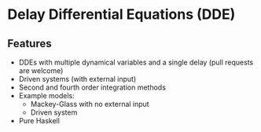 # Delay Differential Equations (DDE)

## Features

* DDEs with multiple dynamical variables and a single delay (pull requests are welcome)
* Driven systems (with external input)
* Second and fourth order integration methods
* Example models:
   * Mackey-Glass with no external input
   * Driven system
* Pure Haskell
